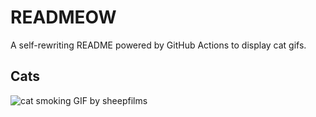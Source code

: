 # READMEOW

A self-rewriting README powered by GitHub Actions to display cat gifs.

## Cats

![cat smoking GIF by sheepfilms](https://media1.giphy.com/media/l0ExdMHUDKteztyfe/200.gif?cid=9acd02dacj0dusxo0m1dapxl8qy6dlvpw8oz1yv7uv1lq9uy&ep=v1_gifs_search&rid=200.gif&ct=g)
